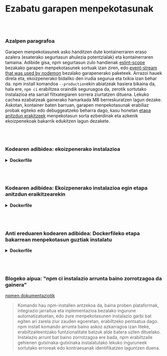 # Ezabatu garapen menpekotasunak

<br/><br/>

### Azalpen paragrafoa

Garapen menpekotasunek asko handitzen dute kontainerraren eraso azalera (esaterako segurtasun ahulezia potentzialak) eta kontainerraren tamaina. Adibide gisa, npm segurtasun zulo handienak [eslint-scope](https://eslint.org/blog/2018/07/postmortem-for-malicious-package-publishes) bezakako garapen menpekotasunek sortuak izan ziren, edo [event-stream that was used by nodemon](https://snyk.io/blog/a-post-mortem-of-the-malicious-event-stream-backdoor/) bezalako garapenerako paketeek. Arrazoi hauek direla eta, ekoizpenerako bidaliko den irudia segurua eta txikia izan behar da. npm install komandoa `--production`ekin abiatzeak hasiera bikaina da, hala ere, `npm ci` erabiltzea oraindik seguruagoa da, zerotik sortutako instalazioa eta sarrail filtxategiaren sorrera ziurtatzen dituena. Lekuko cachea ezabatzeak gainerako hamarkada MB berreskuratzen lagun dezake. Askotan, kontainer baten barruan, garapen menpekotasunak erabiliaz probak egiteko edo debuggeatzeko beharra dago, kasu honetan [etapa anitzdun erakitzeek](/sections/docker/multi_stage_builds.md) menpekotasun sorta ezberdinak eta azkenik ekoizpenekoak bakarrik edukitzen lagun dezakete.

<br/><br/>

### Kodearen adibidea: ekoizpenerako instalazioa

<details>

<summary><strong>Dockerfile</strong></summary>

```
FROM node:12-slim AS build
WORKDIR /usr/src/app
COPY package.json package-lock.json ./
RUN npm ci --production && npm clean cache --force

# Gainontzeko guztia hemen dator
```

</details>

<br/><br/>

### Kodearen adibidea: Ekoizpenerako instalazioa egin etapa anitzdun eraikitzearekin

<details>

<summary><strong>Dockerfile</strong></summary>

```
FROM node:14.8.0-alpine AS build
COPY --chown=node:node package.json package-lock.json ./
# ✅ Instalazio segurua
RUN npm ci
COPY --chown=node:node src ./src
RUN npm run build

# Run-time stage
FROM node:14.8.0-alpine
COPY --chown=node:node --from=build package.json package-lock.json ./
COPY --chown=node:node --from=build node_modules ./node_modules
COPY --chown=node:node --from=build dist ./dist

# ✅ Garapen paketeak garbitu
RUN npm prune --production

CMD [ "node", "dist/app.js" ]
```

</details>

<br/><br/>

### Anti ereduaren kodearen adibidea: Dockerfileko etapa bakarrean menpekotasun guztiak instalatu

<details>

<summary><strong>Dockerfile</strong></summary>

```

FROM node:12-slim AS build
WORKDIR /usr/src/app
COPY package.json package-lock.json ./
# Bi akatz hemen: Garapen menpekotasunak instalatu eta cachea ez ezabatu npm install egin ondoren
RUN npm install

# Gainontzeko guztia hemen dator
```

</details>

<br/><br/>

### Blogeko aipua: "npm ci instalazio arrunta baino zorrotzagoa da gainera"

[npmen dokumentaziotik](https://docs.npmjs.com/cli/ci.html)

> Komando hau npm-installen antzekoa da, baina proben plataformak, integrazio jarraitua eta inplementazioa bezalako ingurune automatizatuetan, edo zure menpekotasunen instalazio garbi bat egiten ari zarela ziur zauden egoeretan, erabiltzeko pentsatua dago. npm install komando arrunta baino askoz azkarragoa izan liteke, erabiltzaileentzako funtzionalitate batzuk alde batera uzten dituelako. Instalazio arrunt bat baino zorrotzagoa ere bada, npm erabiltzaile gehienen gutxinaka-gutxinaka instalatutako lekuko inguruneek sortutako erroreak edo kontraesanak identifikatzen laguntzen duena.
